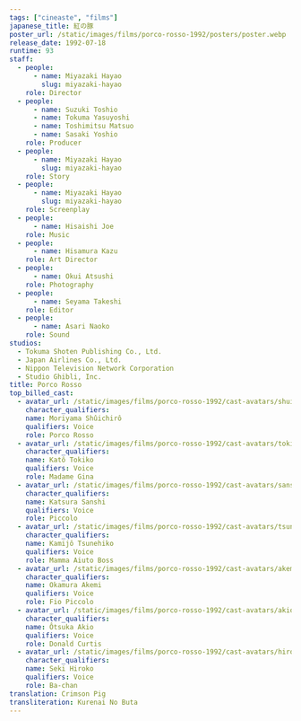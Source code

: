 ```yaml
---
tags: ["cineaste", "films"]
japanese_title: 紅の豚
poster_url: /static/images/films/porco-rosso-1992/posters/poster.webp
release_date: 1992-07-18
runtime: 93
staff:
  - people:
      - name: Miyazaki Hayao
        slug: miyazaki-hayao
    role: Director
  - people:
      - name: Suzuki Toshio
      - name: Tokuma Yasuyoshi
      - name: Toshimitsu Matsuo
      - name: Sasaki Yoshio
    role: Producer
  - people:
      - name: Miyazaki Hayao
        slug: miyazaki-hayao
    role: Story
  - people:
      - name: Miyazaki Hayao
        slug: miyazaki-hayao
    role: Screenplay
  - people:
      - name: Hisaishi Joe
    role: Music
  - people:
      - name: Hisamura Kazu
    role: Art Director
  - people:
      - name: Okui Atsushi
    role: Photography
  - people:
      - name: Seyama Takeshi
    role: Editor
  - people:
      - name: Asari Naoko
    role: Sound
studios:
  - Tokuma Shoten Publishing Co., Ltd.
  - Japan Airlines Co., Ltd.
  - Nippon Television Network Corporation
  - Studio Ghibli, Inc.
title: Porco Rosso
top_billed_cast:
  - avatar_url: /static/images/films/porco-rosso-1992/cast-avatars/shuichiro-moriyama-0.webp
    character_qualifiers:
    name: Moriyama Shûichirô
    qualifiers: Voice
    role: Porco Rosso
  - avatar_url: /static/images/films/porco-rosso-1992/cast-avatars/tokiko-kato-0.webp
    character_qualifiers:
    name: Katô Tokiko
    qualifiers: Voice
    role: Madame Gina
  - avatar_url: /static/images/films/porco-rosso-1992/cast-avatars/sanshi-katsura-0.webp
    character_qualifiers:
    name: Katsura Sanshi
    qualifiers: Voice
    role: Piccolo
  - avatar_url: /static/images/films/porco-rosso-1992/cast-avatars/tsunehiko-kamijo-0.webp
    character_qualifiers:
    name: Kamijô Tsunehiko
    qualifiers: Voice
    role: Mamma Aiuto Boss
  - avatar_url: /static/images/films/porco-rosso-1992/cast-avatars/akemi-okamura-0.webp
    character_qualifiers:
    name: Okamura Akemi
    qualifiers: Voice
    role: Fio Piccolo
  - avatar_url: /static/images/films/porco-rosso-1992/cast-avatars/akio-otsuka-0.webp
    character_qualifiers:
    name: Ôtsuka Akio
    qualifiers: Voice
    role: Donald Curtis
  - avatar_url: /static/images/films/porco-rosso-1992/cast-avatars/hiroko-seki-0.webp
    character_qualifiers:
    name: Seki Hiroko
    qualifiers: Voice
    role: Ba-chan
translation: Crimson Pig
transliteration: Kurenai No Buta
---
```

